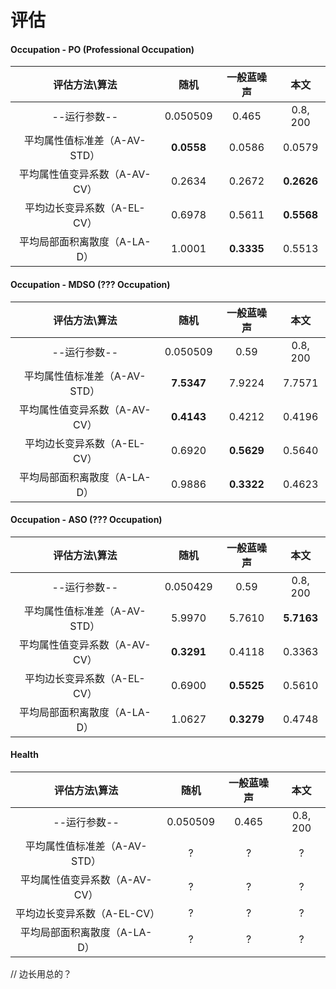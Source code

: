 # 评估

#### Occupation - PO (Professional Occupation)

|  评估方法\算法   |    随机     |  一般蓝噪声  |     本文     |
| :--------------: | :---------: | :----------: | :----------: |
|   --运行参数--   |  0.050509   |    0.465     |   0.8, 200   |
| 平均属性值标准差（A-AV-STD） | **0.0558** | 0.0586 | 0.0579 |
|   平均属性值变异系数（A-AV-CV）   | 0.2634 | 0.2672 | **0.2626** |
| 平均边长变异系数（A-EL-CV） | 0.6978 | 0.5611 | **0.5568** |
| 平均局部面积离散度（A-LA-D） | 1.0001 | **0.3335** | 0.5513 |

#### Occupation - MDSO (??? Occupation)

|  评估方法\算法   |    随机     |  一般蓝噪声  |     本文     |
| :--------------: | :---------: | :----------: | :----------: |
|   --运行参数--   |  0.050509   |    0.59    |   0.8, 200   |
| 平均属性值标准差（A-AV-STD） | **7.5347** | 7.9224 | 7.7571 |
|   平均属性值变异系数（A-AV-CV）   | **0.4143** | 0.4212 | 0.4196 |
| 平均边长变异系数（A-EL-CV） | 0.6920 | **0.5629** | 0.5640 |
| 平均局部面积离散度（A-LA-D） | 0.9886 | **0.3322** | 0.4623 |

#### Occupation - ASO (??? Occupation)

|  评估方法\算法   |    随机     |  一般蓝噪声  |     本文     |
| :--------------: | :---------: | :----------: | :----------: |
|   --运行参数--   | 0.050429 | 0.59 |   0.8, 200   |
| 平均属性值标准差（A-AV-STD） | 5.9970 | 5.7610 | **5.7163** |
|   平均属性值变异系数（A-AV-CV）   | **0.3291** | 0.4118 | 0.3363 |
| 平均边长变异系数（A-EL-CV） | 0.6900 | **0.5525** | 0.5610 |
| 平均局部面积离散度（A-LA-D） | 1.0627 | **0.3279** | 0.4748 |

#### Health

|  评估方法\算法   |    随机     |  一般蓝噪声  |     本文     |
| :--------------: | :---------: | :----------: | :----------: |
|   --运行参数--   |  0.050509   |    0.465     |   0.8, 200   |
| 平均属性值标准差（A-AV-STD） | ? | ?  | ?  |
|   平均属性值变异系数（A-AV-CV）   | ? | ?  | ?  |
| 平均边长变异系数（A-EL-CV） | ? | ? | ? |
| 平均局部面积离散度（A-LA-D） | ? | ? | ? |

// 边长用总的？